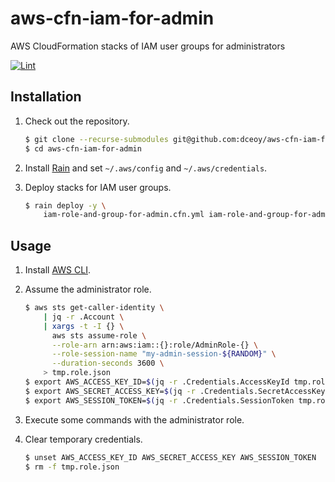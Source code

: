 aws-cfn-iam-for-admin
=====================

AWS CloudFormation stacks of IAM user groups for administrators

[![Lint](https://github.com/dceoy/aws-cfn-iam-for-admin/actions/workflows/lint.yml/badge.svg)](https://github.com/dceoy/aws-cfn-iam-for-admin/actions/workflows/lint.yml)

Installation
------------

1.  Check out the repository.

    ```sh
    $ git clone --recurse-submodules git@github.com:dceoy/aws-cfn-iam-for-admin.git
    $ cd aws-cfn-iam-for-admin
    ```

2.  Install [Rain](https://github.com/aws-cloudformation/rain) and set `~/.aws/config` and `~/.aws/credentials`.

3.  Deploy stacks for IAM user groups.

    ```sh
    $ rain deploy -y \
        iam-role-and-group-for-admin.cfn.yml iam-role-and-group-for-admin
    ```

Usage
-----

1.  Install [AWS CLI](https://aws.amazon.com/cli/).

2.  Assume the administrator role.

    ```sh
    $ aws sts get-caller-identity \
        | jq -r .Account \
        | xargs -t -I {} \
          aws sts assume-role \
          --role-arn arn:aws:iam::{}:role/AdminRole-{} \
          --role-session-name "my-admin-session-${RANDOM}" \
          --duration-seconds 3600 \
        > tmp.role.json
    $ export AWS_ACCESS_KEY_ID=$(jq -r .Credentials.AccessKeyId tmp.role.json)
    $ export AWS_SECRET_ACCESS_KEY=$(jq -r .Credentials.SecretAccessKey tmp.role.json)
    $ export AWS_SESSION_TOKEN=$(jq -r .Credentials.SessionToken tmp.role.json)
    ```

3.  Execute some commands with the administrator role.

4.  Clear temporary credentials.

    ```sh
    $ unset AWS_ACCESS_KEY_ID AWS_SECRET_ACCESS_KEY AWS_SESSION_TOKEN
    $ rm -f tmp.role.json
    ```
